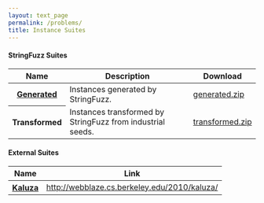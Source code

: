 ```yaml
---
layout: text_page
permalink: /problems/
title: Instance Suites
---
```


#### StringFuzz Suites

<table class="table table-hover table-sm">
    <thead>
        <th scope="col">Name</th>
        <th scope="col">Description</th>
        <th scope="col">Download</th>
    </thead>
    <tbody>
        <tr>
            <th scope="row">
                <a href="{{ site.baseurl }}{% link suites/generated.md %}">
                    Generated
                </a>
            </th>
            <td>
                Instances generated by StringFuzz.
            </td>
            <td>
                <a href="{{ "/static/zip/generated.zip" | relative_url }}">
                    generated.zip
                </a>
            </td>
        </tr>
        <tr>
            <th scope="row">
                Transformed
            </th>
            <td>
                Instances transformed by StringFuzz from industrial seeds.
            </td>
            <td>
                <a href="{{ "/static/zip/transformed.zip" | relative_url }}">
                    transformed.zip
                </a>
            </td>
        </tr>
    </tbody>
</table>

#### External Suites

<table class="table table-hover table-sm">
    <thead>
        <th scope="col">Name</th>
        <th scope="col">Link</th>
    </thead>
    <tbody>
        <tr>
            <th scope="row">
                <a href="http://webblaze.cs.berkeley.edu/2010/kaluza/">
                    Kaluza
                </a>
            </th>
            <td>
                <a href="http://webblaze.cs.berkeley.edu/2010/kaluza/">
                    http://webblaze.cs.berkeley.edu/2010/kaluza/
                </a>
            </td>
        </tr>
    </tbody>
</table>
